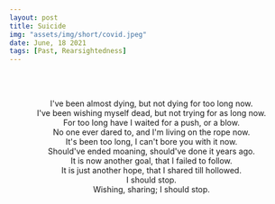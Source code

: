 ```yaml
---
layout: post
title: Suicide
img: "assets/img/short/covid.jpeg"
date: June, 18 2021
tags: [Past, Rearsightedness]
---
```

  
<br><br>
<div align="center">

I've been almost dying, but not dying for too long now.<br>
I've been wishing myself dead, but not trying for as long now.<br>
For too long have I waited for a push, or a blow. <br>
No one ever dared to, and I'm living on the rope now.<br>
It's been too long, I can't bore you with it now.<br>
Should've ended moaning, should've done it years ago.<br>
It is now another goal, that I failed to follow.<br>
It is just another hope, that I shared till hollowed.<br>
I should stop.<br>
Wishing, sharing; I should stop.
<br> 




</div>
<br><br>
<br><br>
<br><br>
<br><br>
<br><br>
<br><br>
